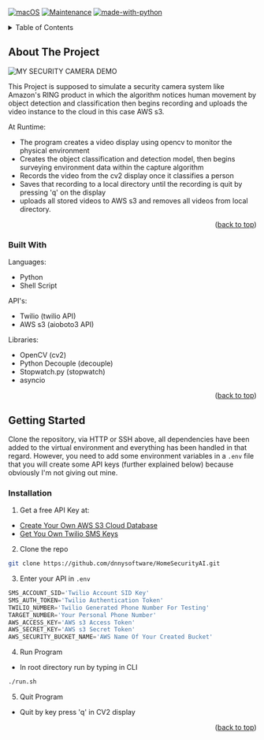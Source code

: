 <a name="readme-top"></a>

[![macOS](https://svgshare.com/i/ZjP.svg)](https://svgshare.com/i/ZjP.svg)
[![Maintenance](https://img.shields.io/badge/Maintained%3F-yes-green.svg)](https://GitHub.com/Naereen/StrapDown.js/graphs/commit-activity)
[![made-with-python](https://img.shields.io/badge/Made%20with-Python-1f425f.svg)](https://www.python.org/)


<!-- TABLE OF CONTENTS -->
<details>
  <summary>Table of Contents</summary>
  <ol>
    <li>
      <a href="#about-the-project">About The Project</a>
      <ul>
        <li><a href="#built-with">Built With</a></li>
      </ul>
    </li>
    <li>
      <a href="#getting-started">Getting Started</a>
      <ul>
        <li><a href="#prerequisites">Prerequisites</a></li>
      </ul>
    </li>
    <li><<a href="#installation">Installation</a></li>
  </ol>
</details>



<!-- ABOUT THE PROJECT -->
## About The Project

![MY SECURITY CAMERA DEMO](img/demo-screenshot.png)

This Project is supposed to simulate a security camera system like Amazon's RING product in which the algorithm notices human movement by object detection and classification then begins recording and uploads the video instance to the cloud in this case AWS s3.

At Runtime: 
* The program creates a video display using opencv to monitor the physical environment 
* Creates the object classification and detection model, then begins surveying environment data within the capture algorithm
* Records the video from the cv2 display once it classifies a person 
* Saves that recording to a local directory until the recording is quit by pressing 'q' on the display 
* uploads all stored videos to AWS s3 and removes all videos from local directory.


<p align="right">(<a href="#readme-top">back to top</a>)</p>



### Built With

Languages:
* Python
* Shell Script

API's:
* Twilio (twilio API)
* AWS s3 (aioboto3 API)

Libraries:
* OpenCV (cv2)
* Python Decouple (decouple)
* Stopwatch.py (stopwatch)
* asyncio 

<p align="right">(<a href="#readme-top">back to top</a>)</p>


<!-- GETTING STARTED -->
## Getting Started

Clone the repository, via HTTP or SSH above, all dependencies have been added to the virtual environment and everything has been handled in that regard. However, you need to add some environment variables in a `.env` file that you will create some API keys (further explained below) because obviously I'm not giving out mine.

### Installation

1. Get a free API Key at:
* [Create Your Own AWS S3 Cloud Database](https://aws.amazon.com/pm/serv-s3/)
* [Get You Own Twilio SMS Keys](https://www.twilio.com/docs/sms)
2. Clone the repo
  ```sh
  git clone https://github.com/dnnysoftware/HomeSecurityAI.git
  ```
3. Enter your API in `.env`
  ```python
  SMS_ACCOUNT_SID='Twilio Account SID Key'
  SMS_AUTH_TOKEN='Twilio Authentication Token'
  TWILIO_NUMBER='Twilio Generated Phone Number For Testing'
  TARGET_NUMBER='Your Personal Phone Number'
  AWS_ACCESS_KEY='AWS s3 Access Token'
  AWS_SECRET_KEY='AWS s3 Secret Token'
  AWS_SECURITY_BUCKET_NAME='AWS Name Of Your Created Bucket'
  ```
4. Run Program
  * In root directory run by typing in CLI
  ```sh
  ./run.sh
  ```
5. Quit Program
  * Quit by key press 'q' in CV2 display

<p align="right">(<a href="#readme-top">back to top</a>)</p>
